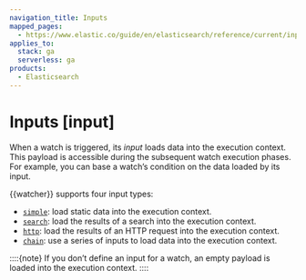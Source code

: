 ```yaml
---
navigation_title: Inputs
mapped_pages:
  - https://www.elastic.co/guide/en/elasticsearch/reference/current/input.html
applies_to:
  stack: ga
  serverless: ga
products:
  - Elasticsearch
---
```


# Inputs [input]

When a watch is triggered, its *input* loads data into the execution context. This payload is accessible during the subsequent watch execution phases. For example, you can base a watch’s condition on the data loaded by its input.

{{watcher}} supports four input types:

* [`simple`](input-simple.md): load static data into the execution context.
* [`search`](input-search.md): load the results of a search into the execution context.
* [`http`](input-http.md): load the results of an HTTP request into the execution context.
* [`chain`](input-chain.md): use a series of inputs to load data into the execution context.

::::{note}
If you don’t define an input for a watch, an empty payload is loaded into the execution context.
::::
